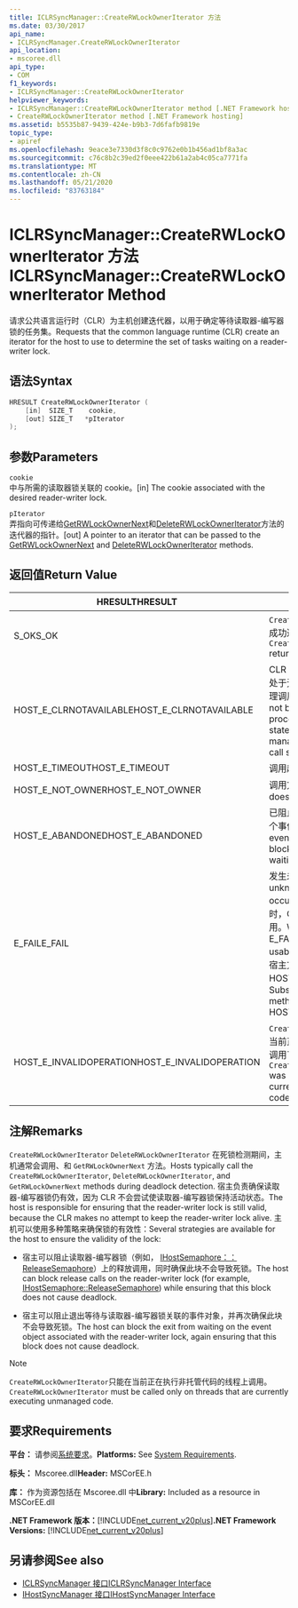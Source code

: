 ```yaml
---
title: ICLRSyncManager::CreateRWLockOwnerIterator 方法
ms.date: 03/30/2017
api_name:
- ICLRSyncManager.CreateRWLockOwnerIterator
api_location:
- mscoree.dll
api_type:
- COM
f1_keywords:
- ICLRSyncManager::CreateRWLockOwnerIterator
helpviewer_keywords:
- ICLRSyncManager::CreateRWLockOwnerIterator method [.NET Framework hosting]
- CreateRWLockOwnerIterator method [.NET Framework hosting]
ms.assetid: b5535b87-9439-424e-b9b3-7d6fafb9819e
topic_type:
- apiref
ms.openlocfilehash: 9eace3e7330d3f8c0c9762e0b1b456ad1bf8a3ac
ms.sourcegitcommit: c76c8b2c39ed2f0eee422b61a2ab4c05ca7771fa
ms.translationtype: MT
ms.contentlocale: zh-CN
ms.lasthandoff: 05/21/2020
ms.locfileid: "83763184"
---
```

# <a name="iclrsyncmanagercreaterwlockowneriterator-method"></a><span data-ttu-id="d7e1f-102">ICLRSyncManager::CreateRWLockOwnerIterator 方法</span><span class="sxs-lookup"><span data-stu-id="d7e1f-102">ICLRSyncManager::CreateRWLockOwnerIterator Method</span></span>
<span data-ttu-id="d7e1f-103">请求公共语言运行时（CLR）为主机创建迭代器，以用于确定等待读取器-编写器锁的任务集。</span><span class="sxs-lookup"><span data-stu-id="d7e1f-103">Requests that the common language runtime (CLR) create an iterator for the host to use to determine the set of tasks waiting on a reader-writer lock.</span></span>  
  
## <a name="syntax"></a><span data-ttu-id="d7e1f-104">语法</span><span class="sxs-lookup"><span data-stu-id="d7e1f-104">Syntax</span></span>  
  
```cpp  
HRESULT CreateRWLockOwnerIterator (  
    [in]  SIZE_T    cookie,  
    [out] SIZE_T   *pIterator  
);  
```  
  
## <a name="parameters"></a><span data-ttu-id="d7e1f-105">参数</span><span class="sxs-lookup"><span data-stu-id="d7e1f-105">Parameters</span></span>  
 `cookie`  
 <span data-ttu-id="d7e1f-106">中与所需的读取器锁关联的 cookie。</span><span class="sxs-lookup"><span data-stu-id="d7e1f-106">[in] The cookie associated with the desired reader-writer lock.</span></span>  
  
 `pIterator`  
 <span data-ttu-id="d7e1f-107">弄指向可传递给[GetRWLockOwnerNext](../../../../docs/framework/unmanaged-api/hosting/iclrsyncmanager-getrwlockownernext-method.md)和[DeleteRWLockOwnerIterator](iclrsyncmanager-deleterwlockowneriterator-method.md)方法的迭代器的指针。</span><span class="sxs-lookup"><span data-stu-id="d7e1f-107">[out] A pointer to an iterator that can be passed to the [GetRWLockOwnerNext](../../../../docs/framework/unmanaged-api/hosting/iclrsyncmanager-getrwlockownernext-method.md) and [DeleteRWLockOwnerIterator](iclrsyncmanager-deleterwlockowneriterator-method.md) methods.</span></span>  
  
## <a name="return-value"></a><span data-ttu-id="d7e1f-108">返回值</span><span class="sxs-lookup"><span data-stu-id="d7e1f-108">Return Value</span></span>  
  
|<span data-ttu-id="d7e1f-109">HRESULT</span><span class="sxs-lookup"><span data-stu-id="d7e1f-109">HRESULT</span></span>|<span data-ttu-id="d7e1f-110">说明</span><span class="sxs-lookup"><span data-stu-id="d7e1f-110">Description</span></span>|  
|-------------|-----------------|  
|<span data-ttu-id="d7e1f-111">S_OK</span><span class="sxs-lookup"><span data-stu-id="d7e1f-111">S_OK</span></span>|<span data-ttu-id="d7e1f-112">`CreateRWLockOwnerIterator`已成功返回。</span><span class="sxs-lookup"><span data-stu-id="d7e1f-112">`CreateRWLockOwnerIterator` returned successfully.</span></span>|  
|<span data-ttu-id="d7e1f-113">HOST_E_CLRNOTAVAILABLE</span><span class="sxs-lookup"><span data-stu-id="d7e1f-113">HOST_E_CLRNOTAVAILABLE</span></span>|<span data-ttu-id="d7e1f-114">CLR 未加载到进程中，或 CLR 处于无法运行托管代码或成功处理调用的状态。</span><span class="sxs-lookup"><span data-stu-id="d7e1f-114">The CLR has not been loaded into a process, or the CLR is in a state in which it cannot run managed code or process the call successfully.</span></span>|  
|<span data-ttu-id="d7e1f-115">HOST_E_TIMEOUT</span><span class="sxs-lookup"><span data-stu-id="d7e1f-115">HOST_E_TIMEOUT</span></span>|<span data-ttu-id="d7e1f-116">调用超时。</span><span class="sxs-lookup"><span data-stu-id="d7e1f-116">The call timed out.</span></span>|  
|<span data-ttu-id="d7e1f-117">HOST_E_NOT_OWNER</span><span class="sxs-lookup"><span data-stu-id="d7e1f-117">HOST_E_NOT_OWNER</span></span>|<span data-ttu-id="d7e1f-118">调用方不拥有该锁。</span><span class="sxs-lookup"><span data-stu-id="d7e1f-118">The caller does not own the lock.</span></span>|  
|<span data-ttu-id="d7e1f-119">HOST_E_ABANDONED</span><span class="sxs-lookup"><span data-stu-id="d7e1f-119">HOST_E_ABANDONED</span></span>|<span data-ttu-id="d7e1f-120">已阻止的线程或纤程正在等待某个事件时，该事件被取消。</span><span class="sxs-lookup"><span data-stu-id="d7e1f-120">An event was canceled while a blocked thread or fiber was waiting on it.</span></span>|  
|<span data-ttu-id="d7e1f-121">E_FAIL</span><span class="sxs-lookup"><span data-stu-id="d7e1f-121">E_FAIL</span></span>|<span data-ttu-id="d7e1f-122">发生未知的灾难性故障。</span><span class="sxs-lookup"><span data-stu-id="d7e1f-122">An unknown catastrophic failure occurred.</span></span> <span data-ttu-id="d7e1f-123">当方法返回 E_FAIL 时，CLR 在该进程内将不再可用。</span><span class="sxs-lookup"><span data-stu-id="d7e1f-123">When a method returns E_FAIL, the CLR is no longer usable within the process.</span></span> <span data-ttu-id="d7e1f-124">对宿主方法的后续调用会返回 HOST_E_CLRNOTAVAILABLE。</span><span class="sxs-lookup"><span data-stu-id="d7e1f-124">Subsequent calls to hosting methods return HOST_E_CLRNOTAVAILABLE.</span></span>|  
|<span data-ttu-id="d7e1f-125">HOST_E_INVALIDOPERATION</span><span class="sxs-lookup"><span data-stu-id="d7e1f-125">HOST_E_INVALIDOPERATION</span></span>|<span data-ttu-id="d7e1f-126">`CreateRWLockOwnerIterator`在当前正在运行托管代码的线程上调用了。</span><span class="sxs-lookup"><span data-stu-id="d7e1f-126">`CreateRWLockOwnerIterator` was called on a thread that is currently running managed code.</span></span>|  
  
## <a name="remarks"></a><span data-ttu-id="d7e1f-127">注解</span><span class="sxs-lookup"><span data-stu-id="d7e1f-127">Remarks</span></span>  
 <span data-ttu-id="d7e1f-128">`CreateRWLockOwnerIterator` `DeleteRWLockOwnerIterator` 在死锁检测期间，主机通常会调用、和 `GetRWLockOwnerNext` 方法。</span><span class="sxs-lookup"><span data-stu-id="d7e1f-128">Hosts typically call the `CreateRWLockOwnerIterator`, `DeleteRWLockOwnerIterator`, and `GetRWLockOwnerNext` methods during deadlock detection.</span></span> <span data-ttu-id="d7e1f-129">宿主负责确保读取器-编写器锁仍有效，因为 CLR 不会尝试使读取器-编写器锁保持活动状态。</span><span class="sxs-lookup"><span data-stu-id="d7e1f-129">The host is responsible for ensuring that the reader-writer lock is still valid, because the CLR makes no attempt to keep the reader-writer lock alive.</span></span> <span data-ttu-id="d7e1f-130">主机可以使用多种策略来确保锁的有效性：</span><span class="sxs-lookup"><span data-stu-id="d7e1f-130">Several strategies are available for the host to ensure the validity of the lock:</span></span>  
  
- <span data-ttu-id="d7e1f-131">宿主可以阻止读取器-编写器锁（例如， [IHostSemaphore：： ReleaseSemaphore](ihostsemaphore-releasesemaphore-method.md)）上的释放调用，同时确保此块不会导致死锁。</span><span class="sxs-lookup"><span data-stu-id="d7e1f-131">The host can block release calls on the reader-writer lock (for example, [IHostSemaphore::ReleaseSemaphore](ihostsemaphore-releasesemaphore-method.md)) while ensuring that this block does not cause deadlock.</span></span>  
  
- <span data-ttu-id="d7e1f-132">宿主可以阻止退出等待与读取器-编写器锁关联的事件对象，并再次确保此块不会导致死锁。</span><span class="sxs-lookup"><span data-stu-id="d7e1f-132">The host can block the exit from waiting on the event object associated with the reader-writer lock, again ensuring that this block does not cause deadlock.</span></span>  
  
> [!NOTE]
> <span data-ttu-id="d7e1f-133">`CreateRWLockOwnerIterator`只能在当前正在执行非托管代码的线程上调用。</span><span class="sxs-lookup"><span data-stu-id="d7e1f-133">`CreateRWLockOwnerIterator` must be called only on threads that are currently executing unmanaged code.</span></span>  
  
## <a name="requirements"></a><span data-ttu-id="d7e1f-134">要求</span><span class="sxs-lookup"><span data-stu-id="d7e1f-134">Requirements</span></span>  
 <span data-ttu-id="d7e1f-135">**平台：** 请参阅[系统要求](../../get-started/system-requirements.md)。</span><span class="sxs-lookup"><span data-stu-id="d7e1f-135">**Platforms:** See [System Requirements](../../get-started/system-requirements.md).</span></span>  
  
 <span data-ttu-id="d7e1f-136">**标头：** Mscoree.dll</span><span class="sxs-lookup"><span data-stu-id="d7e1f-136">**Header:** MSCorEE.h</span></span>  
  
 <span data-ttu-id="d7e1f-137">**库：** 作为资源包括在 Mscoree.dll 中</span><span class="sxs-lookup"><span data-stu-id="d7e1f-137">**Library:** Included as a resource in MSCorEE.dll</span></span>  
  
 <span data-ttu-id="d7e1f-138">**.NET Framework 版本：**[!INCLUDE[net_current_v20plus](../../../../includes/net-current-v20plus-md.md)]</span><span class="sxs-lookup"><span data-stu-id="d7e1f-138">**.NET Framework Versions:** [!INCLUDE[net_current_v20plus](../../../../includes/net-current-v20plus-md.md)]</span></span>  
  
## <a name="see-also"></a><span data-ttu-id="d7e1f-139">另请参阅</span><span class="sxs-lookup"><span data-stu-id="d7e1f-139">See also</span></span>

- [<span data-ttu-id="d7e1f-140">ICLRSyncManager 接口</span><span class="sxs-lookup"><span data-stu-id="d7e1f-140">ICLRSyncManager Interface</span></span>](iclrsyncmanager-interface.md)
- [<span data-ttu-id="d7e1f-141">IHostSyncManager 接口</span><span class="sxs-lookup"><span data-stu-id="d7e1f-141">IHostSyncManager Interface</span></span>](ihostsyncmanager-interface.md)
